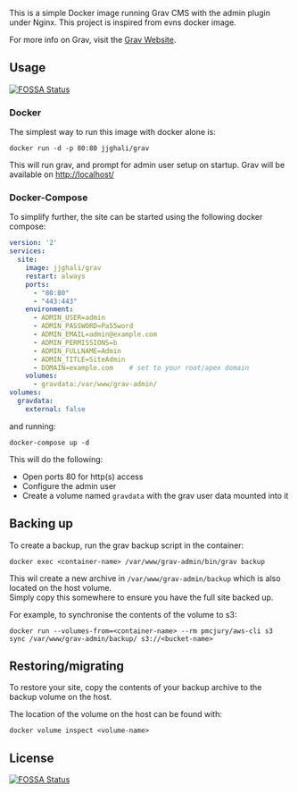 This is a simple Docker image running Grav CMS with the admin plugin under Nginx.
This project is inspired from evns docker image.

For more info on Grav, visit the [Grav Website](https://getgrav.org/).

## Usage
[![FOSSA Status](https://app.fossa.io/api/projects/git%2Bgithub.com%2Fjjghali%2Fgrav.svg?type=shield)](https://app.fossa.io/projects/git%2Bgithub.com%2Fjjghali%2Fgrav?ref=badge_shield)


### Docker

The simplest way to run this image with docker alone is:

```
docker run -d -p 80:80 jjghali/grav
```

This will run grav, and prompt for admin user setup on startup.  Grav will be available on [http://localhost/](http://localhost/)

### Docker-Compose

To simplify further, the site can be started using the following docker compose: 

```YAML
version: '2'
services:
  site:
    image: jjghali/grav
    restart: always
    ports:
      - "80:80"
      - "443:443"
    environment:
      - ADMIN_USER=admin
      - ADMIN_PASSWORD=Pa55word
      - ADMIN_EMAIL=admin@example.com
      - ADMIN_PERMISSIONS=b
      - ADMIN_FULLNAME=Admin
      - ADMIN_TITLE=SiteAdmin
      - DOMAIN=example.com    # set to your root/apex domain      
    volumes:
      - gravdata:/var/www/grav-admin/
volumes:
  gravdata:
    external: false
```

and running:

```
docker-compose up -d
```

This will do the following:
* Open ports 80 for http(s) access
* Configure the admin user
* Create a volume named `gravdata` with the grav user data mounted into it


## Backing up

To create a backup, run the grav backup script in the container:

```
docker exec <container-name> /var/www/grav-admin/bin/grav backup
```

This wil create a new archive in `/var/www/grav-admin/backup` which is also located on the host volume.  
Simply copy this somewhere to ensure you have the full site backed up.  

For example, to synchronise the contents of the volume to s3:
  
```
docker run --volumes-from=<container-name> --rm pmcjury/aws-cli s3 sync /var/www/grav-admin/backup/ s3://<bucket-name>
```

## Restoring/migrating

To restore your site, copy the contents of your backup archive to the backup volume on the host.

The location of the volume on the host can be found with:

```
docker volume inspect <volume-name>
```


## License
[![FOSSA Status](https://app.fossa.io/api/projects/git%2Bgithub.com%2Fjjghali%2Fgrav.svg?type=large)](https://app.fossa.io/projects/git%2Bgithub.com%2Fjjghali%2Fgrav?ref=badge_large)